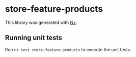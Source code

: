 # store-feature-products

This library was generated with [Nx](https://nx.dev).

## Running unit tests

Run `nx test store-feature-products` to execute the unit tests.
